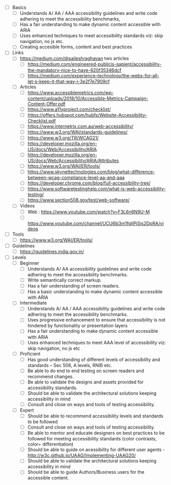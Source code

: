 - [ ] Basics
	 - [ ] Understands A/ AA / AAA accessibility guidelines and write code adhering to meet the accessibility benchmarks,
	- [ ] Has a fair understanding to make dynamic content accessible with ARIA
	- [ ] Uses enhanced techniques to meet accessibility standards viz: skip navigation, no js etc.
	- [ ] Creating accesible forms, content and best practices
- [ ] Links
	- [ ] https://medium.com/@saileshraghavan two articles
		- [ ] https://medium.com/engineered-publicis-sapient/accessibility-the-mandatory-nice-to-have-620f35346dcf
		- [ ] https://medium.com/experience-technology/the-webs-for-all-let-s-keep-it-that-way-i-3e2f7e7909cf
	- [ ] Articles
		- [ ] https://www.accessiblemetrics.com/wp-content/uploads/2018/10/Accessible-Metrics-Campaign-Content-Offer.pdf
		- [ ] https://www.a11yproject.com/checklist/
		- [ ] https://offers.hubspot.com/hubfs/Website-Accessibility-Checklist.pdf
		- [ ] https://www.internetrix.com.au/web-accessibility/
		- [ ] https://www.w3.org/WAI/standards-guidelines/
		- [ ] https://www.w3.org/TR/WCAG21/
		- [ ] https://developer.mozilla.org/en-US/docs/Web/Accessibility/ARIA
		- [ ] https://developer.mozilla.org/en-US/docs/Web/Accessibility/ARIA/Attributes
		- [ ] https://www.w3.org/WAI/ER/tools/
		- [ ] https://www.skynettechnologies.com/blog/what-difference-between-wcag-compliance-level-aa-and-aaa
		- [ ] https://developer.chrome.com/blog/full-accessibility-tree/
		- [ ] https://www.softwaretestinghelp.com/what-is-web-accessibility-testing/
		- [ ] https://www.section508.gov/test/web-software/
	- [ ] Videos
		- [ ] Web : https://www.youtube.com/watch?v=F3L6n6N9U-M
		- [ ] https://www.youtube.com/channel/UCU6ljj3m1fglIPjSjs2DpRA/videos
- [ ] Tools
	- [ ] https://www.w3.org/WAI/ER/tools/
- [ ] Guidelines 
	- [ ] https://guidelines.india.gov.in/
- [ ] Levels
	- [ ] Beginner
		- [ ] Understands A/ AA accessibility guidelines and write code adhering to meet the accessibility benchmarks.
		- [ ] Write semantically correct markup.
		- [ ] Has a fair understanding of screen readers.
		- [ ] Has a basic understanding to make dynamic content accessible with ARIA
	- [ ] Intermediate
		- [ ] Understands A/ AA / AAA accessibility guidelines and write code adhering to meet the accessibility benchmarks.
		- [ ] Uses progressive enhancement to ensure that accessibility is not hindered by functionality or presentation layers
		- [ ] Has a fair understanding to make dynamic content accessible with ARIA
		- [ ] Uses enhanced techniques to meet AAA level of accessibility viz: skip navigation, no js etc
	- [ ] Proficient
		- [ ] Has good understanding of different levels of accessibility and standards – Sec 508, A levels, RNIB etc.
		- [ ] Be able to do end to end testing on screen readers and recommend changes.
		- [ ] Be able to validate the designs and assets provided for accessibility standards.
		- [ ] Should be able to validate the architectural solutions keeping accessibility in mind
		- [ ] Consult and close on ways and tools of testing accessibility.
	- [ ] Expert
		- [ ] Should be able to recommend accessibility levels and standards to be followed
		- [ ] Consult and close on ways and tools of testing accessibility.
		- [ ] Be able to mentor and educate designers on best practices to be followed for meeting accessibility standards (color contrasts, color+ differentiation)
		- [ ] Should be able to guide on acessibility for different user agents - http://w3c.github.io/UAAG/Implementing-UAAG20/
		- [ ] Should be able to validate the architectural solutions keeping accessibility in mind
		- [ ] Should be able to guide Authors/Business users for the accessible content.